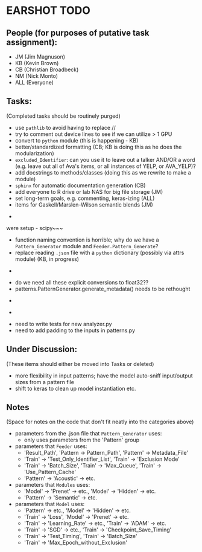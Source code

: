 # EARSHOT TODO

## People (for purposes of putative task assignment):

  - JM (Jim Magnuson)
  - KB (Kevin Brown)
  - CB (Christian Broadbeck)
  - NM (Nick Monto)
  - ALL (Everyone)

## Tasks:

(Completed tasks should be routinely purged)

  - use `pathlib` to avoid having to replace //
  - try to comment out device lines to see if we can utilize > 1 GPU
  - convert to `python` module (this is happening - KB)
  - better/standardized formatting (CB; KB is doing this as he does the modularization)
  - `excluded_Identifier`: can you use it to leave out a talker AND/OR a word (e.g. leave out all of Ava's items, or all instances of YELP, or AVA_YELP)?
  - add docstrings to methods/classes (doing this as we rewrite to make a module)
  - `sphinx` for automatic documentation generation (CB)
  - add everyone to R drive or lab NAS for big file storage (JM)
  - set long-term goals, e.g. commenting, keras-izing (ALL)
  - items for Gaskell/Marslen-Wilson semantic blends (JM)
  - ~~~de-hackify switch between L2/tanh and cross-ent/sigmoid (KB) : N.B. I've done this but I can't test it because damn librosa broke somehow when my new machines
  were setup - scipy~~~
  - function naming convention is horrible; why do we have a `Pattern_Generator` module and `Feeder.Pattern_Generate`?
  - replace reading `.json` file with a `python` dictionary (possibly via attrs module) (KB, in progress)
  - ~~~convert `Pattern_Generator` from a script to a proper class, using the `PatternParameters` object and not a .json file (KB, in progress)~~~
  - do we need all these explicit conversions to float32??
  - patterns.PatternGenerator.generate_metadata() needs to be rethought
  - ~~~original Heejo code lists two words as "unrelated" if they are not identical, in the same cohort, or rhymes but THEN checks for 1-step neighborhood.  How can a word be called both "unrelated" and a DAS neighbor?? (If we start looking at neighbors, this is going to be super confusing.)~~~
  - ~~~need to write tests for phonology.py (though I know my edit_dist function works)~~~
  - need to write tests for new analyzer.py
  - need to add padding to the inputs in patterns.py

## Under Discussion:

(These items should either be moved into Tasks or deleted)

  - more flexibility in input patterns; have the model auto-sniff input/output sizes from a pattern file
  - shift to keras to clean up model instantiation etc.

## Notes

(Space for notes on the code that don't fit neatly into the categories above)

  - parameters from the .json file that `Pattern_Generator` uses:
    - only uses parameters from the 'Pattern' group
  - parameters that `Feeder` uses:
    - 'Result_Path', 'Pattern -> Pattern_Path', 'Pattern' -> Metadata_File'
    - 'Train' -> 'Test_Only_Identifier_List', 'Train' -> 'Exclusion Mode'
    - 'Train' -> 'Batch_Size', 'Train' -> 'Max_Queue', 'Train' -> 'Use_Pattern_Cache'
    - 'Pattern' -> 'Acoustic' -> etc.
  - parameters that `Modules` uses:
    - 'Model' -> 'Prenet' -> etc., 'Model' -> 'Hidden' -> etc.
    - 'Pattern' -> 'Semantic' -> etc.
  - parameters that `Model` uses:
    - 'Pattern' -> etc., 'Model' -> 'Hidden' -> etc.
    - 'Train' -> 'Loss', 'Model' -> 'Prenet' -> etc.
    - 'Train' -> 'Learning_Rate' -> etc., 'Train' -> 'ADAM' -> etc.
    - 'Train' -> 'SGD' -> etc., 'Train' -> 'Checkpoint_Save_Timing'
    - 'Train' -> 'Test_Timing', 'Train' -> 'Batch_Size'
    - 'Train' -> 'Max_Epoch_without_Exclusion'
